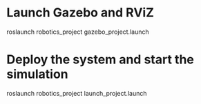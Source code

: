 # Launch Gazebo and RViZ
roslaunch robotics_project gazebo_project.launch

# Deploy the system and start the simulation
roslaunch robotics_project launch_project.launch
